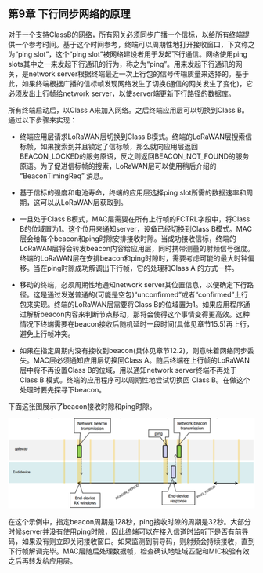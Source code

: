 

## **第9章 下行同步网络的原理**

对于一个支持ClassB的网络，所有网关必须同步广播一个信标，以给所有终端提供一个参考时间。基于这个时间参考，终端可以周期性地打开接收窗口，下文称之为“ping slot”，这个“ping slot”被网络建设者用于发起下行通信。网络使用ping slots其中之一来发起下行通讯的行为，称之为“ping”。用来发起下行通讯的网关，是network server根据终端最近一次上行包的信号传输质量来选择的。基于此，如果终端根据广播的信标帧发现网络发生了切换(通信的网关发生了变化)，它必须发出上行帧给network server，以使server端更新下行路径的数据库。

所有终端启动后，以Class A来加入网络。之后终端应用层可以切换到Class B。通过以下步骤来实现：

- 终端应用层请求LoRaWAN层切换到Class B模式。终端的LoRaWAN层搜索信标帧，如果搜索到并且锁定了信标帧，那么就向应用层返回BEACON_LOCKED的服务原语，反之则返回BEACON_NOT_FOUND的服务原语。为了促进信标帧的搜索，LoRaWAN层可以使用稍后介绍的 “BeaconTimingReq” 消息。

- 基于信标的强度和电池寿命，终端的应用层选择ping slot所需的数据速率和周期，这可以从LoRaWAN层获取到。

- 一旦处于Class B模式，MAC层需要在所有上行帧的FCTRL字段中，将Class B的位域置为1。这个位用来通知server，设备已经切换到Class B模式。MAC层会给每个beacon和ping时隙安排接收时隙。当成功接收信标，终端的LoRaWAN层将会转发beacon内容给应用层，同时携带测量的射频信号强度。终端的LoRaWAN层在安排beacon和ping时隙时，需要考虑可能的最大时钟偏移。当在ping时隙成功解调出下行帧，它的处理和Class A 的方式一样。
 
- 移动的终端，必须周期性地通知network server其位置信息，以便确定下行路径。这是通过发送普通的(可能是空包)“unconfirmed”或者“confirmed”上行包来实现。终端的LoRaWAN层需要将Class B的位域置为1。如果应用程序通过解析beacon内容来判断节点移动，那将会使得这个事情变得更高效。这种情况下终端需要在beacon接收后随机延时一段时间(具体见章节15.5)再上行，避免上行帧冲突。
 
- 如果在指定周期内没有接收到beacon(具体见章节12.2)，则意味着网络同步丢失。MAC层必须通知应用层切换回Class A。随后终端在上行帧的LoRaWAN层中将不再设置Class B的位域，用以通知network server终端不再处于 Class B 模式。终端的应用程序可以周期性地尝试切换回 Class B。在做这个处理时要先探寻下beacon。

下面这张图展示了beacon接收时隙和ping时隙。

![](Pictures/lorawan_classb_rx_ping_slot_timing.png)

在这个示例中，指定beacon周期是128秒，ping接收时隙的周期是32秒。大部分时候server并没有使用ping时隙，因此终端可以在接入信道时监听下是否有前导码，如果没有则立即关闭接收窗口。如果监测到前导码，则射频会持续接收，直到下行帧解调完毕。MAC层随后处理数据帧，检查确认地址域匹配和MIC校验有效之后再转发给应用层。
